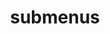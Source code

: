 ---
layout: page
title: submenus
nav: true
dropdown: true
children: 
    - title: my-history
      permalink: /myhistory/
    - title: divider
    - title: skills
      permalink: /skills/
---